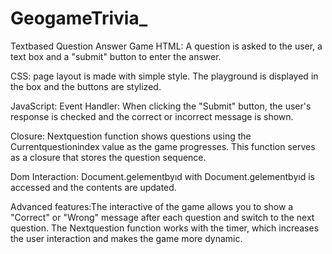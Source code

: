 # GeogameTrivia_
Textbased Question Answer Game
HTML: A question is asked to the user, a text box and a "submit" button to enter the answer.

CSS: page layout is made with simple style. The playground is displayed in the box and the buttons are stylized.

JavaScript: Event Handler: When clicking the "Submit" button, the user's response is checked and the correct or incorrect message is shown.

Closure: Nextquestion function shows questions using the Currentquestionindex value as the game progresses. This function serves as a closure that stores the question sequence.

Dom Interaction: Document.gelementbyıd with Document.gelementbyıd is accessed and the contents are updated.

Advanced features:The interactive of the game allows you to show a "Correct" or "Wrong" message after each question and switch to the next question. The Nextquestion function works with the timer, which increases the user interaction and makes the game more dynamic.
